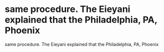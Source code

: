 # same procedure. The Eieyani explained that the Philadelphia, PA, Phoenix

same procedure. The Eieyani explained that the Philadelphia, PA, Phoenix